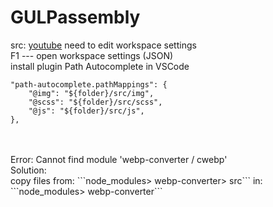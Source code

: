 # GULPassembly
src: [youtube](https://youtu.be/jU88mLuLWlk)
need to edit workspace settings <br/>
F1 --- open workspace settings (JSON)<br/>
install plugin Path Autocomplete in VSCode

```
"path-autocomplete.pathMappings": {
    "@img": "${folder}/src/img",
    "@scss": "${folder}/src/scss",
    "@js": "${folder}/src/js",
},
```
<br>
<br>
Error: Cannot find module 'webp-converter / cwebp'<br>
Solution:<br>
copy files from: ```node_modules> webp-converter> src```
in: ```node_modules> webp-converter```

